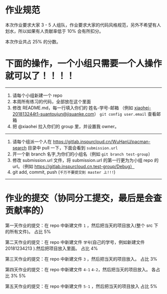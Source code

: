 # 作业规范


本次作业要求大家 3 - 5 人组队，作业要求大家的代码风格规范，另外不希望有人划水，所以如果有人贡献率低于 10% 会有所扣分。

本次作业共占 25% 的分数。


# 下面的操作，一个小组只需要一个人操作就可以了！！！！


---

1. 请每个小组新建一个 repo
2. 本周所有练习的代码，全部放在这个里面
3. 修改 README.md，每一行填入你们的 姓名-学号-邮箱 （例如 xiaohei-201813244t1-suantoujun@jisuanke.com） `git config user.email` 查看邮箱
4. 把 @xiaohei 拉入你们的 group 里，并设置我 owner。

---


1. 请每个组派一个人在 https://gitlab.inspurcloud.cn/WuHanU/pacman-search 目录中 pull 一下，下面会看到 `submission.url`
2. 开一个新 branch 名字,为你们的小组名（例如 `git branch test-group`）  
4. 修改 submission.url 文件，将 submission.url 的第一行更为为小组 repo 的 url。（例如 https://gitlab.inspurcloud.cn.test-group/Debug）
5. git add, commit, push (`千万不要提交到 master 上!!!`)


---

# 作业的提交（协同分工提交，最后是会查贡献率的）

第一天作业的提交：在 repo 中新建文件 `1` ，然后把当天的项目放入(整个 src 下的所有文件)。  占比 5%

第二天作业的提交：在 repo 中新建文件 `学号`(自己的学号，例如新建文件 20181234213  ).然后把项目放入里面。 占比 4%

第三天作业的提交：在 repo 中新建文件 `3` ，然后把当天的项目放入。     占比 3%

第四天作业的提交：在 repo 中新建文件 `4-1` `4-2`，然后把当天的项目放入。   各占比 3%  5%

第五天作业的提交：在 repo 中新建文件 `5-1` ，然后把当天的项目放入         占比 5%